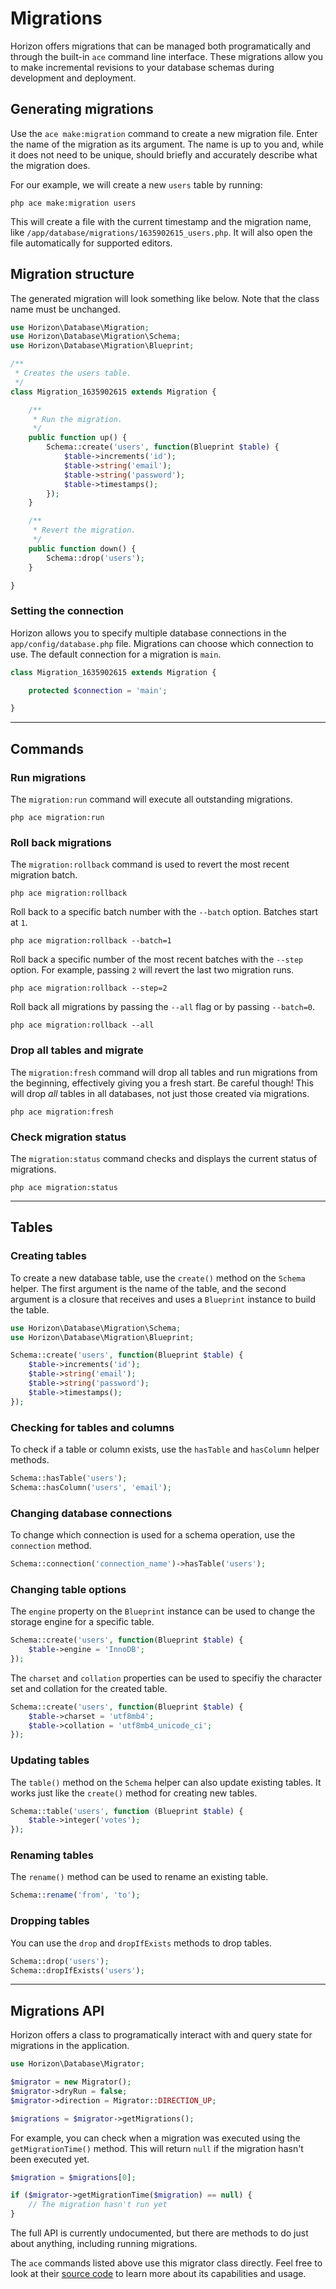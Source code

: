 # Migrations

Horizon offers migrations that can be managed both programatically and through the built-in `ace` command line
interface. These migrations allow you to make incremental revisions to your database schemas during development and
deployment.

## Generating migrations

Use the `ace make:migration` command to create a new migration file. Enter the name of the migration as its argument.
The name is up to you and, while it does not need to be unique, should briefly and accurately describe what the
migration does.

For our example, we will create a new `users` table by running:

```
php ace make:migration users
```

This will create a file with the current timestamp and the migration name, like
`/app/database/migrations/1635902615_users.php`. It will also open the file automatically for supported editors.

## Migration structure

The generated migration will look something like below. Note that the class name must be unchanged.

```php
use Horizon\Database\Migration;
use Horizon\Database\Migration\Schema;
use Horizon\Database\Migration\Blueprint;

/**
 * Creates the users table.
 */
class Migration_1635902615 extends Migration {

	/**
	 * Run the migration.
	 */
	public function up() {
		Schema::create('users', function(Blueprint $table) {
			$table->increments('id');
			$table->string('email');
			$table->string('password');
			$table->timestamps();
		});
	}

	/**
	 * Revert the migration.
	 */
	public function down() {
		Schema::drop('users');
	}

}
```

### Setting the connection

Horizon allows you to specify multiple database connections in the `app/config/database.php` file. Migrations can
choose which connection to use. The default connection for a migration is `main`.

```php
class Migration_1635902615 extends Migration {

	protected $connection = 'main';

}
```

---

## Commands

### Run migrations

The `migration:run` command will execute all outstanding migrations.

```
php ace migration:run
```

### Roll back migrations

The `migration:rollback` command is used to revert the most recent migration batch.

```
php ace migration:rollback
```

Roll back to a specific batch number with the `--batch` option. Batches start at `1`.

```
php ace migration:rollback --batch=1
```

Roll back a specific number of the most recent batches with the `--step` option. For example, passing `2` will revert
the last two migration runs.

```
php ace migration:rollback --step=2
```

Roll back all migrations by passing the `--all` flag or by passing `--batch=0`.

```
php ace migration:rollback --all
```

### Drop all tables and migrate

The `migration:fresh` command will drop all tables and run migrations from the beginning, effectively giving you a
fresh start. Be careful though! This will drop _all_ tables in all databases, not just those created via migrations.

```
php ace migration:fresh
```

### Check migration status

The `migration:status` command checks and displays the current status of migrations.

```
php ace migration:status
```

---

## Tables

### Creating tables

To create a new database table, use the `create()` method on the `Schema` helper. The first argument is the name of the
table, and the second argument is a closure that receives and uses a `Blueprint` instance to build the table.

```php
use Horizon\Database\Migration\Schema;
use Horizon\Database\Migration\Blueprint;

Schema::create('users', function(Blueprint $table) {
	$table->increments('id');
	$table->string('email');
	$table->string('password');
	$table->timestamps();
});
```

### Checking for tables and columns

To check if a table or column exists, use the `hasTable` and `hasColumn` helper methods.

```php
Schema::hasTable('users');
Schema::hasColumn('users', 'email');
```

### Changing database connections

To change which connection is used for a schema operation, use the `connection` method.

```php
Schema::connection('connection_name')->hasTable('users');
```

### Changing table options

The `engine` property on the `Blueprint` instance can be used to change the storage engine for a specific table.

```php
Schema::create('users', function(Blueprint $table) {
    $table->engine = 'InnoDB';
});
```

The `charset` and `collation` properties can be used to specifiy the character set and collation for the created
table.

```php
Schema::create('users', function(Blueprint $table) {
    $table->charset = 'utf8mb4';
    $table->collation = 'utf8mb4_unicode_ci';
});
```

### Updating tables

The `table()` method on the `Schema` helper can also update existing tables. It works just like the `create()` method
for creating new tables.

```php
Schema::table('users', function (Blueprint $table) {
    $table->integer('votes');
});
```

### Renaming tables

The `rename()` method can be used to rename an existing table.

```php
Schema::rename('from', 'to');
```

### Dropping tables

You can use the `drop` and `dropIfExists` methods to drop tables.

```php
Schema::drop('users');
Schema::dropIfExists('users');
```

---

## Migrations API

Horizon offers a class to programatically interact with and query state for migrations in the application.

```php
use Horizon\Database\Migrator;

$migrator = new Migrator();
$migrator->dryRun = false;
$migrator->direction = Migrator::DIRECTION_UP;

$migrations = $migrator->getMigrations();
```

For example, you can check when a migration was executed using the `getMigrationTime()` method. This will return `null`
if the migration hasn't been executed yet.

```php
$migration = $migrations[0];

if ($migrator->getMigrationTime($migration) == null) {
	// The migration hasn't run yet
}
```

The full API is currently undocumented, but there are methods to do just about anything, including running migrations.

The `ace` commands listed above use this migrator class directly. Feel free to look at their
[source code](https://github.com/baileyherbert/horizon/tree/master/src/Ace/Commands/Migrations) to learn more about its
capabilities and usage.
